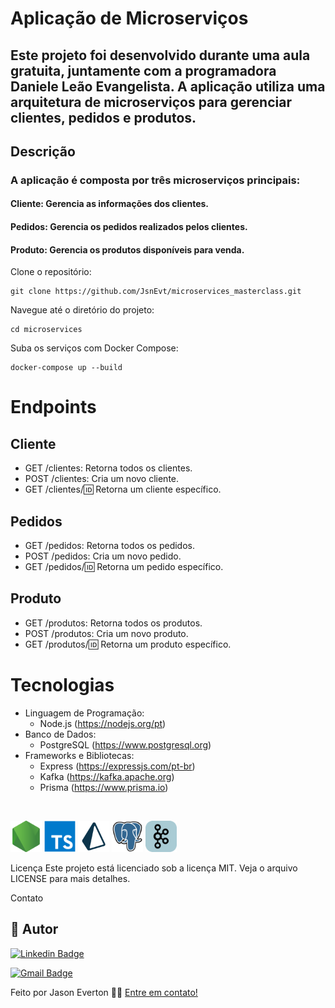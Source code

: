 # Aplicação de Microserviços
## Este projeto foi desenvolvido durante uma aula gratuita, juntamente com a programadora Daniele Leão Evangelista. A aplicação utiliza uma arquitetura de microserviços para gerenciar clientes, pedidos e produtos.

## Descrição
### A aplicação é composta por três microserviços principais:

#### Cliente: Gerencia as informações dos clientes.
#### Pedidos: Gerencia os pedidos realizados pelos clientes.
#### Produto: Gerencia os produtos disponíveis para venda.



Clone o repositório:

```
git clone https://github.com/JsnEvt/microservices_masterclass.git
```
Navegue até o diretório do projeto:

```
cd microservices
```
Suba os serviços com Docker Compose:

```
docker-compose up --build
```
# Endpoints
## Cliente
 - GET /clientes: Retorna todos os clientes.
 - POST /clientes: Cria um novo cliente.
 - GET /clientes/:id: Retorna um cliente específico.
## Pedidos
 - GET /pedidos: Retorna todos os pedidos.
 - POST /pedidos: Cria um novo pedido.
 - GET /pedidos/:id: Retorna um pedido específico.
## Produto
 - GET /produtos: Retorna todos os produtos.
 - POST /produtos: Cria um novo produto.
 - GET /produtos/:id: Retorna um produto específico.

# Tecnologias
- Linguagem de Programação: 
   - Node.js (https://nodejs.org/pt)
- Banco de Dados:
   - PostgreSQL (https://www.postgresql.org)
- Frameworks e Bibliotecas:
   - Express (https://expressjs.com/pt-br)
   - Kafka (https://kafka.apache.org)
   - Prisma (https://www.prisma.io)
<br>
<p>
<img alt="node"  title="Node" src="img/node.svg" width="50px">
<img alt="ts"  title="TS" src="img/ts.svg" width="50px">
<img alt="prisma"  title="Prisma" src="img/prisma.png" width="50px">
<img alt="postgres"  title="Postgres" src="img/postgres.svg" width="50px">
<img alt="kafka" title="Kafka" src="img/Kafka.svg" width="50px">
</p>

Licença
Este projeto está licenciado sob a licença MIT. Veja o arquivo LICENSE para mais detalhes.

Contato
## 🦸 Autor

[![Linkedin Badge](https://img.shields.io/badge/-Jason-blue?style=flat-square&logo=Linkedin&logoColor=white&link=https://www.linkedin.com/in/jason-everton/)](https://www.linkedin.com/in/jason-everton/)

[![Gmail Badge](https://img.shields.io/badge/-jasonemsw10@gmail.com-c14438?style=flat-square&logo=Gmail&logoColor=white&link=mailto:jasonemsw10@gmail.com)](mailto:jasonemsw10@gmail.com)

Feito por Jason Everton 👋🏽 [Entre em contato!](https://www.linkedin.com/in/jason-everton)

